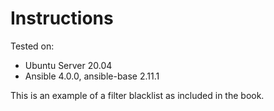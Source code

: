 # Instructions

Tested on:
- Ubuntu Server 20.04
- Ansible 4.0.0, ansible-base 2.11.1

This is an example of a filter blacklist as included in the book.
